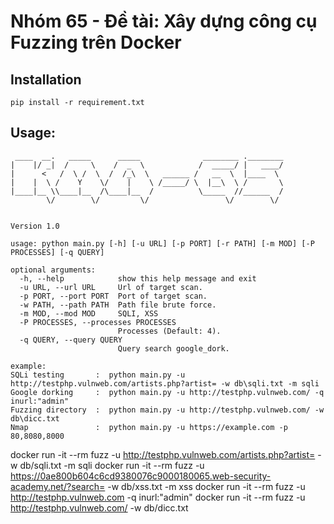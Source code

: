 # Nhóm 65 - Đề tài: Xây dựng công cụ Fuzzing trên Docker
## Installation
```
pip install -r requirement.txt
```
## Usage:

```
 ____  __.   _____      _____              ________ .________
|    |/ _|  /     \    /  _  \            /  _____/ |   ____/
|      <   /  \ /  \  /  /_\  \   ______ /   __  \  |____  \ 
|    |  \ /    Y    \/    |    \ /_____/ \  |__\  \ /       \
|____|__ \\____|__  /\____|__  /          \_____  //______  /
        \/        \/         \/                 \/        \/            
                                                                 
                                                                Version 1.0

usage: python main.py [-h] [-u URL] [-p PORT] [-r PATH] [-m MOD] [-P PROCESSES] [-q QUERY]

optional arguments:
  -h, --help            show this help message and exit
  -u URL, --url URL     Url of target scan.
  -p PORT, --port PORT  Port of target scan.
  -w PATH, --path PATH  Path file brute force.
  -m MOD, --mod MOD     SQLI, XSS
  -P PROCESSES, --processes PROCESSES
                        Processes (Default: 4).
  -q QUERY, --query QUERY
                        Query search google_dork.

example:
SQLi testing       :  python main.py -u http://testphp.vulnweb.com/artists.php?artist= -w db\sqli.txt -m sqli
Google dorking     :  python main.py -u http://testphp.vulnweb.com/ -q inurl:"admin"
Fuzzing directory  :  python main.py -u http://testphp.vulnweb.com/ -w db\dicc.txt
Nmap               :  python main.py -u https://example.com -p 80,8080,8000
```

docker run -it --rm fuzz -u http://testphp.vulnweb.com/artists.php?artist= -w db/sqli.txt -m sqli
docker run -it --rm fuzz -u https://0ae800b604c6cd9380076c9000180065.web-security-academy.net/?search= -w db/xss.txt -m xss
docker run -it --rm fuzz -u http://testphp.vulnweb.com -q inurl:"admin"
docker run -it --rm fuzz -u http://testphp.vulnweb.com/ -w db/dicc.txt